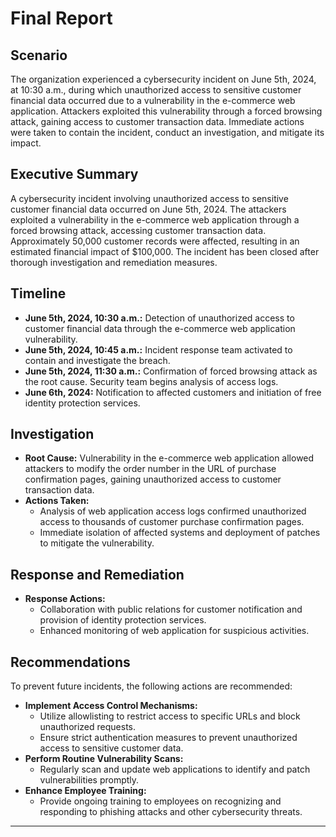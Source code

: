 # Final Report

## Scenario

The organization experienced a cybersecurity incident on June 5th, 2024, at 10:30 a.m., during which unauthorized access to sensitive customer financial data occurred due to a vulnerability in the e-commerce web application. Attackers exploited this vulnerability through a forced browsing attack, gaining access to customer transaction data. Immediate actions were taken to contain the incident, conduct an investigation, and mitigate its impact.

## Executive Summary

A cybersecurity incident involving unauthorized access to sensitive customer financial data occurred on June 5th, 2024. The attackers exploited a vulnerability in the e-commerce web application through a forced browsing attack, accessing customer transaction data. Approximately 50,000 customer records were affected, resulting in an estimated financial impact of $100,000. The incident has been closed after thorough investigation and remediation measures.

## Timeline

- **June 5th, 2024, 10:30 a.m.:** Detection of unauthorized access to customer financial data through the e-commerce web application vulnerability.
- **June 5th, 2024, 10:45 a.m.:** Incident response team activated to contain and investigate the breach.
- **June 5th, 2024, 11:30 a.m.:** Confirmation of forced browsing attack as the root cause. Security team begins analysis of access logs.
- **June 6th, 2024:** Notification to affected customers and initiation of free identity protection services.

## Investigation

- **Root Cause:** Vulnerability in the e-commerce web application allowed attackers to modify the order number in the URL of purchase confirmation pages, gaining unauthorized access to customer transaction data.
- **Actions Taken:**
  - Analysis of web application access logs confirmed unauthorized access to thousands of customer purchase confirmation pages.
  - Immediate isolation of affected systems and deployment of patches to mitigate the vulnerability.

## Response and Remediation

- **Response Actions:**
  - Collaboration with public relations for customer notification and provision of identity protection services.
  - Enhanced monitoring of web application for suspicious activities.
  
## Recommendations

To prevent future incidents, the following actions are recommended:

- **Implement Access Control Mechanisms:**
  - Utilize allowlisting to restrict access to specific URLs and block unauthorized requests.
  - Ensure strict authentication measures to prevent unauthorized access to sensitive customer data.
- **Perform Routine Vulnerability Scans:**
  - Regularly scan and update web applications to identify and patch vulnerabilities promptly.
- **Enhance Employee Training:**
  - Provide ongoing training to employees on recognizing and responding to phishing attacks and other cybersecurity threats.

---

